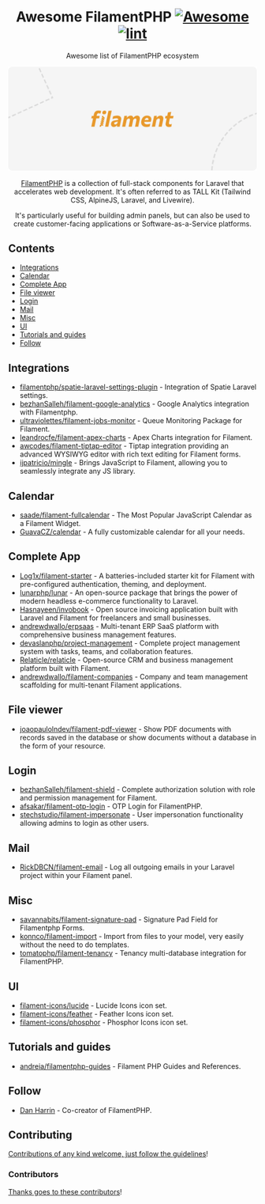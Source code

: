 <div align="center">

<!-- title -->

<!--lint ignore no-dead-urls-->

# Awesome FilamentPHP [![Awesome](https://awesome.re/badge.svg)](https://awesome.re) [![lint](https://github.com/damian-developer/awesome-filamentphp/actions/workflows/lint.yaml/badge.svg)](https://github.com/damian-developer/awesome-filamentphp/actions/workflows/lint.yaml)

<!-- subtitle -->

Awesome list of FilamentPHP ecosystem

<!-- image -->

<a href="https://filamentphp.com/" target="_blank" rel="noopener noreferrer">
  <img src="./assets/logo.webp" />
</a>

<!-- description -->

[FilamentPHP](https://filamentphp.com/) is a collection of full-stack components for Laravel that accelerates web development. It's often referred to as TALL Kit (Tailwind CSS, AlpineJS, Laravel, and Livewire).

It's particularly useful for building admin panels, but can also be used to create customer-facing applications or Software-as-a-Service platforms.

</div>

<!-- TOC -->

## Contents

- [Integrations](#integrations)
- [Calendar](#calendar)
- [Complete App](#complete-app)
- [File viewer](#file-viewer)
- [Login](#login)
- [Mail](#mail)
- [Misc](#misc)
- [UI](#ui)
- [Tutorials and guides](#tutorials-and-guides)
- [Follow](#follow)

<!-- CONTENT -->

## Integrations

- [filamentphp/spatie-laravel-settings-plugin](https://github.com/filamentphp/spatie-laravel-settings-plugin) - Integration of Spatie Laravel settings.
- [bezhanSalleh/filament-google-analytics](https://github.com/bezhanSalleh/filament-google-analytics) - Google Analytics integration with Filamentphp.
- [ultraviolettes/filament-jobs-monitor](https://github.com/ultraviolettes/filament-jobs-monitor) - Queue Monitoring Package for Filament.
- [leandrocfe/filament-apex-charts](https://github.com/leandrocfe/filament-apex-charts) - Apex Charts integration for Filament.
- [awcodes/filament-tiptap-editor](https://github.com/awcodes/filament-tiptap-editor) - Tiptap integration providing an advanced WYSIWYG editor with rich text editing for Filament forms.
- [ijpatricio/mingle](https://github.com/ijpatricio/mingle) - Brings JavaScript to Filament, allowing you to seamlessly integrate any JS library.

## Calendar

- [saade/filament-fullcalendar](https://github.com/saade/filament-fullcalendar) - The Most Popular JavaScript Calendar as a Filament Widget.
- [GuavaCZ/calendar](https://github.com/GuavaCZ/calendar) - A fully customizable calendar for all your needs.

## Complete App

- [Log1x/filament-starter](https://github.com/Log1x/filament-starter) - A batteries-included starter kit for Filament with pre-configured authentication, theming, and deployment.
- [lunarphp/lunar](https://github.com/lunarphp/lunar) - An open-source package that brings the power of modern headless e-commerce functionality to Laravel.
- [Hasnayeen/invobook](https://github.com/Hasnayeen/invobook) - Open source invoicing application built with Laravel and Filament for freelancers and small businesses.
- [andrewdwallo/erpsaas](https://github.com/andrewdwallo/erpsaas) - Multi-tenant ERP SaaS platform with comprehensive business management features.
- [devaslanphp/project-management](https://github.com/devaslanphp/project-management) - Complete project management system with tasks, teams, and collaboration features.
- [Relaticle/relaticle](https://github.com/Relaticle/relaticle) - Open-source CRM and business management platform built with Filament.
- [andrewdwallo/filament-companies](https://github.com/andrewdwallo/filament-companies) - Company and team management scaffolding for multi-tenant Filament applications.

## File viewer

- [joaopaulolndev/filament-pdf-viewer](https://github.com/joaopaulolndev/filament-pdf-viewer) - Show PDF documents with records saved in the database or show documents without a database in the form of your resource.

## Login

- [bezhanSalleh/filament-shield](https://github.com/bezhanSalleh/filament-shield) - Complete authorization solution with role and permission management for Filament.
- [afsakar/filament-otp-login](https://github.com/afsakar/filament-otp-login) - OTP Login for FilamentPHP.
- [stechstudio/filament-impersonate](https://github.com/stechstudio/filament-impersonate) - User impersonation functionality allowing admins to login as other users.

## Mail
- [RickDBCN/filament-email](https://github.com/RickDBCN/filament-email) - Log all outgoing emails in your Laravel project within your Filament panel.

## Misc

- [savannabits/filament-signature-pad](https://github.com/savannabits/filament-signature-pad) - Signature Pad Field for Filamentphp Forms.
- [konnco/filament-import](https://github.com/konnco/filament-import) - Import from files to your model, very easily without the need to do templates.
- [tomatophp/filament-tenancy](https://github.com/tomatophp/filament-tenancy) - Tenancy multi-database integration for FilamentPHP.

## UI

- [filament-icons/lucide](https://github.com/filament-icons/lucide) - Lucide Icons icon set.
- [filament-icons/feather](https://github.com/filament-icons/feather) - Feather Icons icon set.
- [filament-icons/phosphor](https://github.com/filament-icons/phosphor) - Phosphor Icons icon set.

## Tutorials and guides

- [andreia/filamentphp-guides](https://github.com/andreia/filamentphp-guides) - Filament PHP Guides and References.


<!-- END CONTENT -->

## Follow

- [Dan Harrin](https://x.com/danjharrin) - Co-creator of FilamentPHP.

## Contributing

[Contributions of any kind welcome, just follow the guidelines](contributing.md)!

### Contributors

[Thanks goes to these contributors](https://github.com/damian-developer/awesome-filamentphp/graphs/contributors)!
